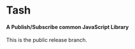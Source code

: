 Tash
=========

#### A Publish/Subscribe common JavaScript Library ####

This is the public release branch.